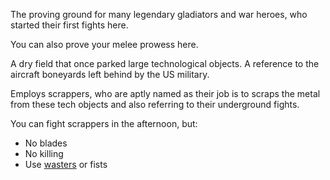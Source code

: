 The proving ground for many legendary gladiators and war heroes, who started their first fights here.

You can also prove your melee prowess here.

A dry field that once parked large technological objects. A reference to the aircraft boneyards left behind by the US military.

Employs scrappers, who are aptly named as their job is to scraps the metal from these tech objects and also referring to their underground fights.

You can fight scrappers in the afternoon, but:
* No blades
* No killing
* Use [wasters](https://en.wikipedia.org/wiki/Waster) or fists



